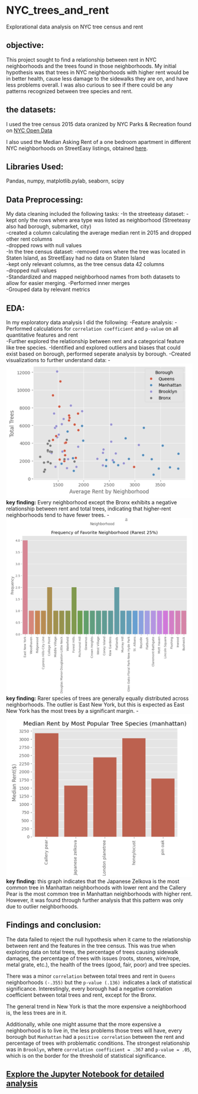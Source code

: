 # NYC_trees_and_rent
Explorational data analysis on NYC tree census and rent

## objective: 
This project sought to find a relationship between rent in NYC neighborhoods and the trees found in those neighborhoods. My initial hypothesis was that trees in NYC neighborhoods with higher rent would be in better health, cause less damage to the sidewalks they are on, and have less problems overall. I was also curious to see if there could be any patterns recognized between tree species and rent. 

## the datasets: 
I used the tree census 2015 data oranized by NYC Parks & Recreation found on [NYC Open Data](https://data.cityofnewyork.us/Environment/2015-Street-Tree-Census-Tree-Data/pi5s-9p35)

I also used the Median Asking Rent of a one bedroom apartment in different NYC neighborhoods on StreetEasy listings, obtained [here](https://streeteasy.com/blog/data-dashboard/[object%20Object]?agg=Total&metric=Inventory&type=Sales&bedrooms=Any%20Bedrooms&property=Any%20Property%20Type&minDate=2010-01-01&maxDate=2024-03-01&area=Flatiron,Brooklyn%20Heights).

## Libraries Used: 
Pandas, numpy, matplotlib.pylab, seaborn, scipy 

## Data Preprocessing: 
My data cleaning included the following tasks: 
    -In the streeteasy dataset: 
        -kept only the rows where area type was listed as neighborhood (Streeteasy also had borough, submarket, city)  
        -created a column calculating the average median rent in 2015 and dropped other rent columns  
        -dropped rows with null values  
    -In the tree census dataset: 
        -removed rows where the tree was located in Staten Island, as StreetEasy had no data on Staten Island  
        -kept only relevant columns, as the tree census data 42 columns  
        -dropped null values  
    -Standardized and mapped neighborhood names from both datasets to allow for easier merging. 
    -Performed inner merges  
    -Grouped data by relevant metrics 

## EDA: 
In my exploratory data analysis I did the following: 
    -Feature analysis: 
        -Performed calculations for `correlation coefficient` and `p-value` on all quantitative features and rent  
        -Further explored the relationship between rent and a categorical feature like tree species. 
    -Identified and explored outliers and biases that could exist based on borough, performed seperate analysis by borough. 
    -Created visualizations to further understand data: 
        -![Total Trees in Neighborhoods by Average Rent](visualizations/averageRentTotalTrees.png)
        **key finding:** Every neighborhood except the Bronx exhibits a negative relationship between rent and total trees, indicating that higher-rent neighborhoods tend to have fewer trees.
        -![Frequency at which each neighborhood is a tree species' most common neighborhood](visualizations/frequencyFavoriteNeighborhoodRarest.png)
        **key finding:** Rarer species of trees are generally equally distributed across neighborhoods. The outlier is East New York, but this is expected as East New York has the most trees by a significant margin. 
        -![Median Rent in Manhattan Neighborhoods where a tree species is the most common species of that neighborhood](visualizations/medianRentPopularTree.png)
        **key finding:** this graph indicates that the Japanese Zelkova is the most common tree in Manhattan neighborhoods with lower rent and the Callery Pear is the most common tree in Manhattan neighborhoods with higher rent. However, it was found through further analysis that this pattern was only due to outlier neighborhoods.  

## Findings and conclusion:  
The data failed to reject the null hypothesis when it came to the relationship between rent and the features in the tree census. This was true when exploring data on total trees, the percentage of trees causing sidewalk damages, the percentage of trees with issues (roots, stones, wire/rope, metal grate, etc.), the health of the trees (good, fair, poor) and tree species.  
  
There was a minor `correlation` between total trees and rent in `Queens` neighborhoods `(-.355)` but the `p-value (.136) `indicates a lack of statistical significance. Interestingly, every borough had a negative correlation coefficient between total trees and rent, except for the Bronx. 
  
The general trend in New York is that the more expensive a neighborhood is, the less trees are in it. 
  
Additionally, while one might assume that the more expensive a neighborhood is to live in, the less problems those trees will have, every borough but `Manhattan` had a `positive correlation` between the rent and percentage of trees with problematic conditions.  The strongest relationship was in `Brooklyn`, where `correlation coefficient = .367` and `p-value = .05`, which is on the border for the threshold of statistical significance. 

## [Explore the Jupyter Notebook for detailed analysis](treesAndRent.ipynb)
